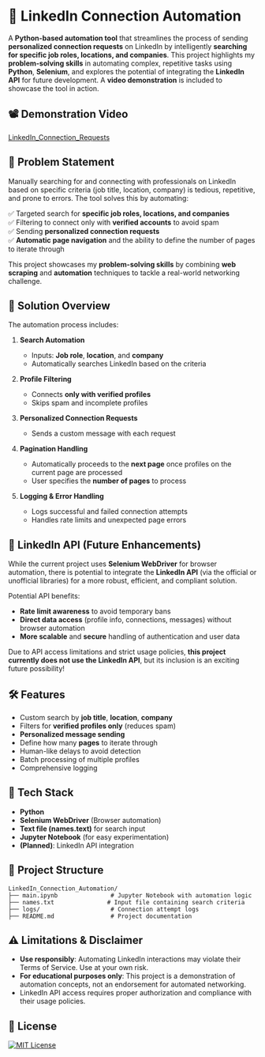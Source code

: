 
# 🤖 LinkedIn Connection Automation

A **Python-based automation tool** that streamlines the process of sending **personalized connection requests** on LinkedIn by intelligently **searching for specific job roles, locations, and companies**. This project highlights my **problem-solving skills** in automating complex, repetitive tasks using **Python**, **Selenium**, and explores the potential of integrating the **LinkedIn API** for future development. A **video demonstration** is included to showcase the tool in action.

## 📽️ Demonstration Video
[LinkedIn_Connection_Requests](/LinkedIn_Connection_Automation/linkedIn_Connections.mp4)


## 🧠 Problem Statement

Manually searching for and connecting with professionals on LinkedIn based on specific criteria (job title, location, company) is tedious, repetitive, and prone to errors. The tool solves this by automating:

✅ Targeted search for **specific job roles, locations, and companies**  
✅ Filtering to connect only with **verified accounts** to avoid spam  
✅ Sending **personalized connection requests**  
✅ **Automatic page navigation** and the ability to define the number of pages to iterate through

This project showcases my **problem-solving skills** by combining **web scraping** and **automation** techniques to tackle a real-world networking challenge.

## 🚀 Solution Overview

The automation process includes:

1. **Search Automation**  
   - Inputs: **Job role**, **location**, and **company**  
   - Automatically searches LinkedIn based on the criteria

2. **Profile Filtering**  
   - Connects **only with verified profiles**  
   - Skips spam and incomplete profiles

3. **Personalized Connection Requests**  
   - Sends a custom message with each request

4. **Pagination Handling**  
   - Automatically proceeds to the **next page** once profiles on the current page are processed  
   - User specifies the **number of pages** to process

5. **Logging & Error Handling**  
   - Logs successful and failed connection attempts  
   - Handles rate limits and unexpected page errors

## 🔗 LinkedIn API (Future Enhancements)

While the current project uses **Selenium WebDriver** for browser automation, there is potential to integrate the **LinkedIn API** (via the official or unofficial libraries) for a more robust, efficient, and compliant solution. 

Potential API benefits:
- **Rate limit awareness** to avoid temporary bans
- **Direct data access** (profile info, connections, messages) without browser automation
- **More scalable** and **secure** handling of authentication and user data

Due to API access limitations and strict usage policies, **this project currently does not use the LinkedIn API**, but its inclusion is an exciting future possibility!

## 🛠️ Features

- Custom search by **job title**, **location**, **company**
- Filters for **verified profiles only** (reduces spam)
- **Personalized message sending**
- Define how many **pages** to iterate through
- Human-like delays to avoid detection
- Batch processing of multiple profiles
- Comprehensive logging

## 🧰 Tech Stack

- **Python**
- **Selenium WebDriver** (Browser automation)
- **Text file (names.text)** for search input
- **Jupyter Notebook** (for easy experimentation)
- **(Planned)**: LinkedIn API integration

## 📁 Project Structure

```
LinkedIn_Connection_Automation/
├── main.ipynb               # Jupyter Notebook with automation logic
├── names.txt               # Input file containing search criteria
├── logs/                    # Connection attempt logs
├── README.md                # Project documentation
```

## ⚠️ Limitations & Disclaimer

- **Use responsibly**: Automating LinkedIn interactions may violate their Terms of Service. Use at your own risk.
- **For educational purposes only**: This project is a demonstration of automation concepts, not an endorsement for automated networking.
- LinkedIn API access requires proper authorization and compliance with their usage policies.

## 📄 License

[![MIT License](https://img.shields.io/badge/License-MIT-green.svg)](https://choosealicense.com/licenses/mit/)